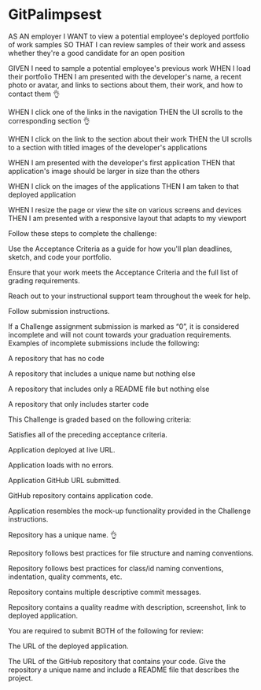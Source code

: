 # GitPalimpsest

<!-- User Story -->

AS AN employer
I WANT to view a potential employee's deployed portfolio of work samples
SO THAT I can review samples of their work and assess whether they're a good candidate for an open position




<!-- Acceptance Criteria -->

GIVEN I need to sample a potential employee's previous work
WHEN I load their portfolio
THEN I am presented with the developer's name, a recent photo or avatar, and links to sections about them, their work, and how to contact them  👌

WHEN I click one of the links in the navigation
THEN the UI scrolls to the corresponding section  👌

WHEN I click on the link to the section about their work
THEN the UI scrolls to a section with titled images of the developer's applications
<!-- needs formatting -->

WHEN I am presented with the developer's first application
THEN that application's image should be larger in size than the others
<!-- use pseudo class -->

WHEN I click on the images of the applications
THEN I am taken to that deployed application
<!-- use published sites and rename headers -->

WHEN I resize the page or view the site on various screens and devices
THEN I am presented with a responsive layout that adapts to my viewport
<!-- use flex -->




<!-- How to Complete the Challenge -->

Follow these steps to complete the challenge:

Use the Acceptance Criteria as a guide for how you'll plan deadlines, sketch, and code your portfolio.

Ensure that your work meets the Acceptance Criteria and the full list of grading requirements.

Reach out to your instructional support team throughout the week for help.

Follow submission instructions.




<!-- Grading Requirements -->

If a Challenge assignment submission is marked as “0”, it is considered incomplete and will not count towards your graduation requirements. Examples of incomplete submissions include the following:

A repository that has no code

A repository that includes a unique name but nothing else

A repository that includes only a README file but nothing else

A repository that only includes starter code

This Challenge is graded based on the following criteria:

<!-- Technical Acceptance Criteria: 40% -->
Satisfies all of the preceding acceptance criteria.

<!-- Deployment: 32% -->
Application deployed at live URL.

Application loads with no errors.

Application GitHub URL submitted.

GitHub repository contains application code.

<!-- Application Quality: 15% -->
Application resembles the mock-up functionality provided in the Challenge instructions.

<!-- Repository Quality: 13% -->
Repository has a unique name. 👌

Repository follows best practices for file structure and naming conventions.

Repository follows best practices for class/id naming conventions, indentation, quality comments, etc.

Repository contains multiple descriptive commit messages.

Repository contains a quality readme with description, screenshot, link to deployed application.





<!-- How to Submit the Challenge -->

You are required to submit BOTH of the following for review:

The URL of the deployed application.

The URL of the GitHub repository that contains your code. Give the repository a unique name and include a README file that describes the project.